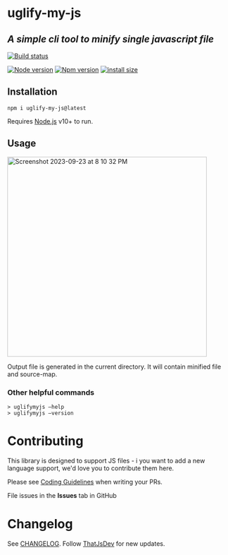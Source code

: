 # uglify-my-js
## _A simple cli tool to minify single javascript file_

[![Build status](https://github.com/nishantmendiratta/uglify-my-js/actions/workflows/npm-publish-github-packages.yml/badge.svg?branch=main)](https://github.com/nishantmendiratta/uglify-my-js/actions)

[![Node version](https://img.shields.io/badge/node-%3E=v12.18.2-green)](https://nodejs.org/)
[![Npm version](https://img.shields.io/badge/npm-6.14.5-blue)](https://nodejs.org/)
[![install size](https://packagephobia.com/badge?p=uglify-my-js)](https://packagephobia.com/result?p=uglify-my-js)

## Installation
```
npm i uglify-my-js@latest
```

Requires [Node.js](https://nodejs.org/) v10+ to run.

## Usage
<img width="453" alt="Screenshot 2023-09-23 at 8 10 32 PM" src="https://github.com/nishantmendiratta/uglify-my-js/assets/2558220/de2b239f-a89b-442b-ba18-23817c52c94b">

Output file is generated in the current directory. It will contain minified file and source-map.

### Other helpful commands  
```
> uglifymyjs —help
> uglifymyjs —version
```

# Contributing

This library is designed to support JS files - i you want to add a new language support, we'd love you to contribute them here.

Please see [Coding Guidelines](https://github.com/nishantmendiratta/uglify-my-js/blob/main/CODING_GUIDELINES.md) when writing your PRs.

File issues in the **Issues** tab in GitHub

# Changelog

See [CHANGELOG](./CHANGELOG.md).
Follow [ThatJsDev](https://github.com/nishantmendiratta) for new updates.
